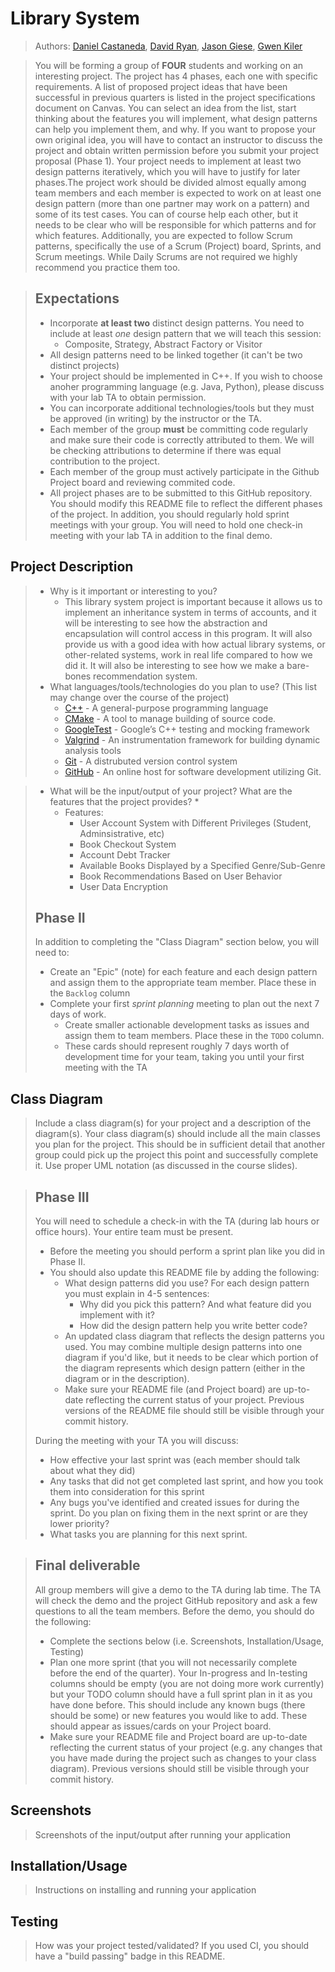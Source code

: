 # Library System
 > Authors: [Daniel Castaneda](https://github.com/daniel-u-c), [David Ryan](https://github.com/davidry777), [Jason Giese](https://github.com/jsongi), [Gwen Kiler](https://github.com/gkiler)
 
 > You will be forming a group of **FOUR** students and working on an interesting project. The project has 4 phases, each one with specific requirements. A list of proposed project ideas that have been successful in previous quarters is listed in the project specifications document on Canvas. You can select an idea from the list, start thinking about the features you will implement, what design patterns can help you implement them, and why. If you want to propose your own original idea, you will have to contact an instructor to discuss the project and obtain written permission before you submit your project proposal (Phase 1). Your project needs to implement at least two design patterns iteratively, which you will have to justify for later phases.The project work should be divided almost equally among team members and each member is expected to work on at least one design pattern (more than one partner may work on a pattern) and some of its test cases. You can of course help each other, but it needs to be clear who will be responsible for which patterns and for which features. Additionally, you are expected to follow Scrum patterns, specifically the use of a Scrum (Project) board, Sprints, and Scrum meetings. While Daily Scrums are not required we highly recommend you practice them too.
 
 > ## Expectations
 > * Incorporate **at least two** distinct design patterns. You need to include at least *one* design pattern that we will teach this session:
 >   * Composite, Strategy, Abstract Factory or Visitor
 > * All design patterns need to be linked together (it can't be two distinct projects)
 > * Your project should be implemented in C++. If you wish to choose anoher programming language (e.g. Java, Python), please discuss with your lab TA to obtain permission.
 > * You can incorporate additional technologies/tools but they must be approved (in writing) by the instructor or the TA.
 > * Each member of the group **must** be committing code regularly and make sure their code is correctly attributed to them. We will be checking attributions to determine if there was equal contribution to the project.
 > * Each member of the group must actively participate in the Github Project board and reviewing commited code.
> * All project phases are to be submitted to this GitHub repository. You should modify this README file to reflect the different phases of the project. In addition, you should regularly hold sprint meetings with your group. You will need to hold one check-in meeting with your lab TA in addition to the final demo.

## Project Description
 > * Why is it important or interesting to you?
 >   * This library system project is important because it allows us to implement an inheritance system in terms of accounts, and it will be interesting to see how the abstraction and encapsulation will control access in this program. It will also provide us with a good idea with how actual library systems, or other-related systems, work in real life compared to how we did it. It will also be interesting to see how we make a bare-bones recommendation system.
 > * What languages/tools/technologies do you plan to use? (This list may change over the course of the project)
 >   * [C++](https://www.cplusplus.com/) - A general-purpose programming language
 >   * [CMake](https://cmake.org/cmake/help/v3.22/) - A tool to manage building of source code.
 >   * [GoogleTest](https://github.com/google/googletest) - Google’s C++ testing and mocking framework
 >   * [Valgrind](https://www.valgrind.org) - An instrumentation framework for building dynamic analysis tools
 >   * [Git](https://git-scm.com/) - A distrubuted version control system
 >   * [GitHub](https://github.com/) - An online host for software development utilizing Git.

 > * What will be the input/output of your project? What are the features that the project provides?
 >      * 
 >      * Features:
 >          * User Account System with Different Privileges (Student, Adminsistrative, etc)
 >          * Book Checkout System
 >          * Account Debt Tracker
 >          * Available Books Displayed by a Specified Genre/Sub-Genre
 >          * Book Recommendations Based on User Behavior
 >          * User Data Encryption
 > ## Phase II
 > In addition to completing the "Class Diagram" section below, you will need to:
 > * Create an "Epic" (note) for each feature and each design pattern and assign them to the appropriate team member. Place these in the `Backlog` column
 > * Complete your first *sprint planning* meeting to plan out the next 7 days of work.
 >   * Create smaller actionable development tasks as issues and assign them to team members. Place these in the `TODO` column.
 >   * These cards should represent roughly 7 days worth of development time for your team, taking you until your first meeting with the TA
## Class Diagram
 > Include a class diagram(s) for your project and a description of the diagram(s). Your class diagram(s) should include all the main classes you plan for the project. This should be in sufficient detail that another group could pick up the project this point and successfully complete it. Use proper UML notation (as discussed in the course slides).
 
 > ## Phase III
 > You will need to schedule a check-in with the TA (during lab hours or office hours). Your entire team must be present. 
 > * Before the meeting you should perform a sprint plan like you did in Phase II.
 > * You should also update this README file by adding the following:
 >   * What design patterns did you use? For each design pattern you must explain in 4-5 sentences:
 >     * Why did you pick this pattern? And what feature did you implement with it?
 >     * How did the design pattern help you write better code?
 >   * An updated class diagram that reflects the design patterns you used. You may combine multiple design patterns into one diagram if you'd like, but it needs to be clear which portion of the diagram represents which design pattern (either in the diagram or in the description).
 >   * Make sure your README file (and Project board) are up-to-date reflecting the current status of your project. Previous versions of the README file should still be visible through your commit history.
> 
> During the meeting with your TA you will discuss: 
 > * How effective your last sprint was (each member should talk about what they did)
 > * Any tasks that did not get completed last sprint, and how you took them into consideration for this sprint
 > * Any bugs you've identified and created issues for during the sprint. Do you plan on fixing them in the next sprint or are they lower priority?
 > * What tasks you are planning for this next sprint.

 
 > ## Final deliverable
 > All group members will give a demo to the TA during lab time. The TA will check the demo and the project GitHub repository and ask a few questions to all the team members. 
 > Before the demo, you should do the following:
 > * Complete the sections below (i.e. Screenshots, Installation/Usage, Testing)
 > * Plan one more sprint (that you will not necessarily complete before the end of the quarter). Your In-progress and In-testing columns should be empty (you are not doing more work currently) but your TODO column should have a full sprint plan in it as you have done before. This should include any known bugs (there should be some) or new features you would like to add. These should appear as issues/cards on your Project board.
 > * Make sure your README file and Project board are up-to-date reflecting the current status of your project (e.g. any changes that you have made during the project such as changes to your class diagram). Previous versions should still be visible through your commit history. 
 
 ## Screenshots
 > Screenshots of the input/output after running your application
 ## Installation/Usage
 > Instructions on installing and running your application
 ## Testing
 > How was your project tested/validated? If you used CI, you should have a "build passing" badge in this README.
 
